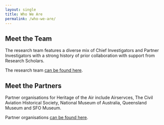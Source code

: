 ```yaml
---
layout: single
title: Who We Are
permalink: /who-we-are/
---
```


## Meet the Team

The research team features a diverse mix of Chief Investigators and Partner Investigators with a strong history of prior collaboration with support from Research Scholars.

The research team [can be found here](https://heritageoftheair.org.au/profiles/).

## Meet the Partners

Partner organisations for Heritage of the Air include Airservces, The Civil Aviation Historical Society, National Museum of Australia, Queensland Museum and SFO Museum.

Partner organisations [can be found here](https://heritageoftheair.org.au/partners/#).